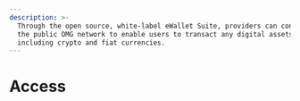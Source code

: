 ```yaml
---
description: >-
  Through the open source, white-label eWallet Suite, providers can connect to
  the public OMG network to enable users to transact any digital assets,
  including crypto and fiat currencies.
---
```


# Access

